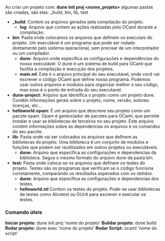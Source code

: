 Ao criar um projeto com: **dune init proj <nome_projeto>** algumas pastas são criadas, são elas: _build, bin, lib, test
- **_build**: Contem os arquivos gerados pela compilação do projeto.
	- **log**: Arquivo que contem as ações realizadas pelo OCaml durante a compilação.
- **bin**: Pasta onde colocamos os arquivos que definem os executais do projeto. Um executável é um programa que pode ser rodado diretamente pelo sistema operacional, sem precisar de um interpretador ou um compilador.
	- **dune**: Arquivo onde especifica as configurações e dependências do nosso executável. O dune é um sistema de build para OCaml que facilita a compilação e execução dos projetos.
	- **main.ml**: Este é o arquivo principal do seu executavel, onde você vai escrever o código OCaml que define nosso programa. Podemos usar outros arquivos e modulos para organizar melhor o seu código, mas esse é o ponto de entrada do seu executavel.
- **dune-project:** Arquivo que identifica o projeto como um projeto dune. Contém informações gerais sobre o projeto, nome, versão, autores. licenças, etc...
- **helloworld.opam:** É um arquivo que descreve seu projeto como um pacote opam. Opam é gerenciador de pacotes para OCaml, que permite instalar e usar as bibliotecas de terceiros no seu projeto. Este arquivo contém informações sobre as dependencias os arquivos e os comandos do seu pacote.
- **lib:** Pasta onde vai ser colocados os arquivos que definem as bibliotecas do projeto. Uma biblioteca é um conjunto de modulos e funções que podem ser reutilizados em outros projetos ou executáveis.
	- **dune:** Arquivo que especifica as configurações e dependencias da biblioteca. Segue o mesmo formato do arquivo dune da pasta bin.
- **test:** Pasta onde coloca-se os arquivos que definem os testes do projeto. Testes são os programas que verificam se o código funciona corretamente, comparando os resultados esperados com os obtidos.
	- **dune:** Arquivo que especifica as configurações e dependencias dos testes.
	- **helloworld.ml** Contem os testes do projeto. Pode-se usar bibliotecas de testes como Alcotest ou OUnit para escrever e executar os testes.


### Comando úteis

**Iniciar projeto:** dune init proj 'nome do projeto'
**Buildar projeto:** dune build
**Rodar projeto:** dune exec 'nome do projeto'
**Rodar Script:** ocaml 'nome do script'